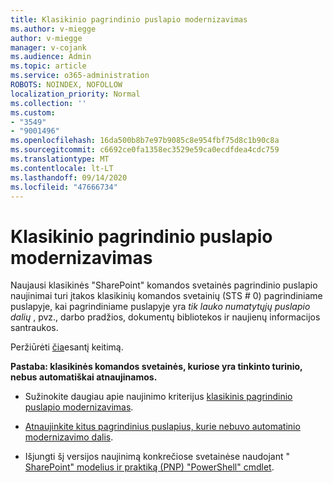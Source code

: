 ```yaml
---
title: Klasikinio pagrindinio puslapio modernizavimas
ms.author: v-miegge
author: v-miegge
manager: v-cojank
ms.audience: Admin
ms.topic: article
ms.service: o365-administration
ROBOTS: NOINDEX, NOFOLLOW
localization_priority: Normal
ms.collection: ''
ms.custom:
- "3549"
- "9001496"
ms.openlocfilehash: 16da500b8b7e97b9085c8e954fbf75d8c1b90c8a
ms.sourcegitcommit: c6692ce0fa1358ec3529e59ca0ecdfdea4cdc759
ms.translationtype: MT
ms.contentlocale: lt-LT
ms.lasthandoff: 09/14/2020
ms.locfileid: "47666734"
---
```

# <a name="modernize-the-classic-home-page"></a>Klasikinio pagrindinio puslapio modernizavimas

Naujausi klasikinės "SharePoint" komandos svetainės pagrindinio puslapio naujinimai turi įtakos klasikinių komandos svetainių (STS # 0) pagrindiniame puslapyje, kai pagrindiniame puslapyje yra *tik lauko numatytųjų puslapio dalių* , pvz., darbo pradžios, dokumentų bibliotekos ir naujienų informacijos santraukos.

Peržiūrėti [čia](https://docs.microsoft.com/sharepoint/sharepointonline/media/homepage-upgrade-gif.gif)esantį keitimą. 

**Pastaba: klasikinės komandos svetainės, kuriose yra tinkinto turinio, nebus automatiškai atnaujinamos.**

* Sužinokite daugiau apie naujinimo kriterijus [klasikinis pagrindinio puslapio modernizavimas](https://docs.microsoft.com/sharepoint/disable-auto-modernization-classic-home-pages#why-update-classic-team-site-home-pages-to-modern).

* [Atnaujinkite kitus pagrindinius puslapius, kurie nebuvo automatinio modernizavimo dalis](https://docs.microsoft.com/sharepoint/dev/transform/modernize-userinterface-site-pages).

* Išjungti šį versijos naujinimą konkrečiose svetainėse naudojant " [SharePoint" modelius ir praktiką (PNP) "PowerShell" cmdlet](https://docs.microsoft.com/powershell/sharepoint/sharepoint-pnp/sharepoint-pnp-cmdlets).
